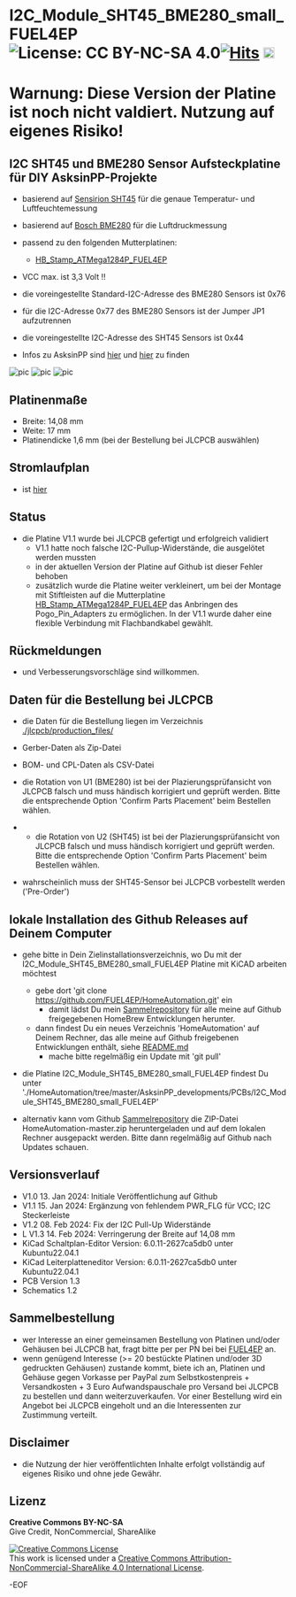 # I2C_Module_SHT45_BME280_small_FUEL4EP ![License: CC BY-NC-SA 4.0](https://img.shields.io/badge/License-CC%20BY--NC--SA%204.0-lightgrey.svg)[![Hits](https://hits.seeyoufarm.com/api/count/incr/badge.svg?url=https%3A%2F%2Fgithub.com%2FFUEL4EP%2FHomeAutomation%2Ftree%2Fmaster%2FAsksinPP_developments%2FPCBs%I2C_Module_SHT45_BME280_small_FUEL4EP&count_bg=%2379C83D&title_bg=%23555555&icon=&icon_color=%23E7E7E7&title=hits&edge_flat=false)](https://hits.seeyoufarm.com) <a href='https://ko-fi.com/FUEL4EP' target='_blank'><img height='20' style='border:0px;height:20px;' src='https://cdn.ko-fi.com/cdn/kofi1.png?v=2' border='0' alt='Buy Me a Coffee at ko-fi.com' /></a>

# Warnung: Diese Version der Platine ist noch nicht valdiert. Nutzung auf eigenes Risiko!


## I2C SHT45 und BME280 Sensor Aufsteckplatine für DIY AsksinPP-Projekte

- basierend auf [Sensirion SHT45](https://sensirion.com/media/documents/33FD6951/64D3B030/Sensirion_Datasheet_SHT4x.pdf) für die genaue Temperatur- und Luftfeuchtemessung
- basierend auf [Bosch BME280](https://www.bosch-sensortec.com/media/boschsensortec/downloads/datasheets/bst-bme280-ds002.pdf) für die Luftdruckmessung
- passend zu den folgenden Mutterplatinen:
	* [HB_Stamp_ATMega1284P_FUEL4EP](https://github.com/FUEL4EP/HomeAutomation/tree/master/AsksinPP_developments/PCBs/HB_Stamp_ATMega1284P_FUEL4EP)	
- VCC max. ist 3,3 Volt !!
- die voreingestellte Standard-I2C-Adresse des BME280 Sensors ist 0x76
- für die I2C-Adresse 0x77 des BME280 Sensors ist der Jumper JP1 aufzutrennen
- die voreingestellte I2C-Adresse des SHT45 Sensors ist 0x44

- Infos zu AsksinPP sind [hier](https://asksinpp.de) und [hier](https://asksinpp.de/Grundlagen/01_hardware.html#verdrahtung) zu finden

![pic](PNGs/I2C_Module_SHT45_BME280_small_FUEL4EP_PCB_3D_top.png)
![pic](PNGs/I2C_Module_SHT45_BME280_small_FUEL4EP_PCB_KiCAD.png)
![pic](PNGs/I2C_Module_SHT45_BME280_small_FUEL4EP_top_silkscreen.png)

## Platinenmaße

- Breite: 14,08 mm
- Weite: 17 mm
- Platinendicke 1,6 mm (bei der Bestellung bei JLCPCB auswählen)

## Stromlaufplan

- ist [hier](./Schematics/I2C_Module_SHT45_BME280_small_FUEL4EP.pdf)

## Status

- die Platine V1.1 wurde bei JLCPCB gefertigt und erfolgreich validiert
	- V1.1 hatte noch falsche I2C-Pullup-Widerstände, die ausgelötet werden mussten
	- in der aktuellen Version der Platine auf Github ist dieser Fehler behoben
	- zusätzlich wurde die Platine weiter verkleinert, um bei der Montage mit Stiftleisten auf die Mutterplatine [HB_Stamp_ATMega1284P_FUEL4EP](https://github.com/FUEL4EP/HomeAutomation/tree/master/AsksinPP_developments/PCBs/HB_Stamp_ATMega1284P_FUEL4EP) das Anbringen des Pogo_Pin_Adapters zu ermöglichen. In der V1.1 wurde daher eine flexible Verbindung mit Flachbandkabel gewählt.




## Rückmeldungen

- und Verbesserungsvorschläge sind willkommen.

## Daten für die Bestellung bei JLCPCB

- die Daten für die Bestellung liegen im Verzeichnis [./jlcpcb/production_files/](./jlcpcb/production_files/)
- Gerber-Daten als Zip-Datei
- BOM- und CPL-Daten als CSV-Datei

- die Rotation von U1 (BME280) ist bei der Plazierungsprüfansicht von JLCPCB  falsch und muss händisch korrigiert und geprüft werden. Bitte die entsprechende Option 'Confirm Parts Placement'  beim Bestellen wählen.
- - die Rotation von U2 (SHT45) ist bei der Plazierungsprüfansicht von JLCPCB  falsch und muss händisch korrigiert und geprüft werden. Bitte die entsprechende Option 'Confirm Parts Placement'  beim Bestellen wählen.
- wahrscheinlich muss der SHT45-Sensor bei JLCPCB vorbestellt werden ('Pre-Order')

## lokale Installation des Github Releases auf Deinem Computer

- gehe bitte in Dein Zielinstallationsverzeichnis, wo Du mit der I2C_Module_SHT45_BME280_small_FUEL4EP Platine mit KiCAD arbeiten möchtest

  - gebe dort 'git clone https://github.com/FUEL4EP/HomeAutomation.git' ein
	  + damit lädst Du mein [Sammelrepository](https://github.com/FUEL4EP/HomeAutomation) für alle meine auf Github freigegebenen HomeBrew Entwicklungen herunter.
  - dann findest Du ein neues Verzeichnis 'HomeAutomation' auf Deinem Rechner, das alle meine auf Github freigebenen Entwicklungen enthält, siehe [README.md](https://github.com/FUEL4EP/HomeAutomation/blob/master/README.md)
  	+ mache bitte regelmäßig ein Update mit 'git pull'
 -	die Platine I2C_Module_SHT45_BME280_small_FUEL4EP findest Du unter './HomeAutomation/tree/master/AsksinPP_developments/PCBs/I2C_Module_SHT45_BME280_small_FUEL4EP'
 
- alternativ kann vom Github [Sammelrepository](https://github.com/FUEL4EP/HomeAutomation) die ZIP-Datei HomeAutomation-master.zip heruntergeladen und auf dem lokalen Rechner ausgepackt werden. Bitte dann regelmäßig auf Github nach Updates schauen.


## Versionsverlauf

- V1.0   13. Jan 2024: Initiale Veröffentlichung auf Github
- V1.1   15. Jan 2024: Ergänzung von fehlendem PWR_FLG für VCC; I2C Steckerleiste
- V1.2	 08. Feb 2024: Fix der I2C Pull-Up Widerstände
- L V1.3 14. Feb 2024: Verringerung der Breite auf  14,08 mm
- KiCad Schaltplan-Editor Version: 6.0.11-2627ca5db0 unter Kubuntu22.04.1
- KiCad Leiterplatteneditor Version: 6.0.11-2627ca5db0 unter Kubuntu22.04.1
- PCB Version 1.3
- Schematics  1.2

## Sammelbestellung

- wer Interesse an einer gemeinsamen Bestellung von Platinen und/oder Gehäusen bei JLCPCB hat, fragt bitte per per PN bei bei [FUEL4EP](https://homematic-forum.de/forum/ucp.php?i=pm&mode=compose&u=20685) an.
- wenn genügend Interesse (>= 20 bestückte Platinen und/oder 3D gedruckten Gehäusen) zustande kommt, biete ich an, Platinen  und Gehäuse gegen Vorkasse per PayPal zum Selbstkostenpreis + Versandkosten + 3 Euro Aufwandspauschale pro Versand bei JLCPCB zu bestellen und dann weiterzuverkaufen. Vor einer Bestellung wird ein Angebot bei JLCPCB eingeholt und an die Interessenten zur Zustimmung verteilt.

## Disclaimer

-   die Nutzung der hier veröffentlichten Inhalte erfolgt vollständig auf eigenes Risiko und ohne jede Gewähr.


## Lizenz 

**Creative Commons BY-NC-SA**<br>
Give Credit, NonCommercial, ShareAlike

<a rel="license" href="http://creativecommons.org/licenses/by-nc-sa/4.0/"><img alt="Creative Commons License" style="border-width:0" src="https://i.creativecommons.org/l/by-nc-sa/4.0/88x31.png" /></a><br />This work is licensed under a <a rel="license" href="http://creativecommons.org/licenses/by-nc-sa/4.0/">Creative Commons Attribution-NonCommercial-ShareAlike 4.0 International License</a>.


-EOF
	

